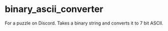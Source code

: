 # binary_ascii_converter
For a puzzle on Discord.  Takes a binary string and converts it to 7 bit ASCII.
